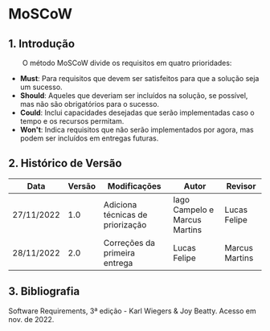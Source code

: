 # MoSCoW

## 1. Introdução

&emsp;&emsp;O método MoSCoW divide os requisitos em quatro prioridades:

- **Must**: Para requisitos que devem ser satisfeitos para que a solução seja um sucesso.
- **Should**: Aqueles que deveriam ser incluídos na solução, se possível, mas não são obrigatórios para o sucesso.
- **Could**: Inclui capacidades desejadas que serão implementadas caso o tempo e os recursos permitam.
- **Won't**: Indica requisitos que não serão implementados por agora, mas podem ser incluídos em entregas futuras.

## 2. Histórico de Versão

| Data | Versão       | Modificações                       | Autor          | Revisor      |
| ------ | ---------- | ---------------------------------- | -------------- | ------------ |
| 27/11/2022   | 1.0 | Adiciona técnicas de priorização | Iago Campelo e Marcus Martins | Lucas Felipe |
| 28/11/2022   | 2.0 | Correções da primeira entrega | Lucas Felipe | Marcus Martins |

## 3. Bibliografia

Software Requirements, 3ª edição - Karl Wiegers & Joy Beatty. Acesso em nov. de 2022.